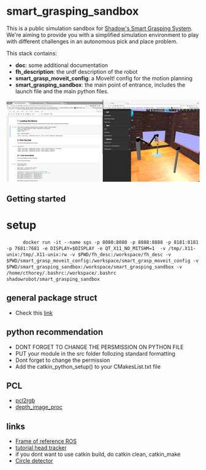 
# smart_grasping_sandbox

This is a public simulation sandbox for [Shadow's Smart Grasping System](https://www.shadowrobot.com/shadow-smart-grasping-system/). We're aiming to provide you with a simplified simulation environment to play with different challenges in an autonomous pick and place problem.

This stack contains:
* **doc**: some additional documentation
* **fh_description**: the urdf description of the robot
* **smart_grasp_moveit_config**: a MoveIt! config for the motion planning
* **smart_grasping_sandbox**: the main point of entrance, includes the launch file and the main python files.

![Smart Grasping Sandbox screenshot](doc/img/smart_grasping_sandbox.png)

## Getting started

# setup

```
      docker run -it --name sgs -p 8080:8080 -p 8888:8888 -p 8181:8181 -p 7681:7681 -e DISPLAY=$DISPLAY -e QT_X11_NO_MITSHM=1  -v /tmp/.X11-unix:/tmp/.X11-unix:rw -v $PWD/fh_desc:/workspace/fh_desc -v $PWD/smart_grasp_moveit_config:/workspace/smart_grasp_moveit_config -v $PWD/smart_grasping_sandbox:/workspace/smart_grasping_sandbox -v /home/cthorey/.bashrc:/workspace/.bashrc shadowrobot/smart_grasping_sandbox
```

## general package struct

- Check this [link](http://answers.ros.org/question/192723/cant-find-python-scripts-after-sourcing/)

## python recommendation

- DONT FORGET TO CHANGE THE PERSMISSION ON PYTHON FILE
- PUT your module in the src folder follozing standard formatting
- Dont forget to change the permission
- Add the catkin_python_setup() to your CMakesList.txt file

## PCL 

- [pcl2rgb](http://library.isr.ist.utl.pt/docs/roswiki/pcl_ros(2f)Tutorials(2f)CloudToImage.html)
- [depth_image_proc](http://library.isr.ist.utl.pt/docs/roswiki/depth_image_proc.html)

## links

- [Frame of reference ROS](https://docs.google.com/presentation/d/1T4A_LosDlLmPMybKdU-quvhJqELOMVAMZCkzqm2Mctc/edit#slide=id.g1d38f50ea_278)
- [tutorial head tracker](http://www.pirobot.org/blog/0018/)
- if you dont want to use catkin build, do catkin clean, catkin_make
- [Circle detector](http://scikit-image.org/docs/dev/auto_examples/edges/plot_circular_elliptical_hough_transform.html)
